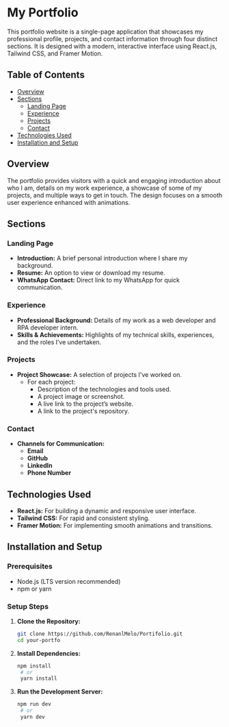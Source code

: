# My Portfolio

This portfolio website is a single-page application that showcases my professional profile, projects, and contact information through four distinct sections. It is designed with a modern, interactive interface using React.js, Tailwind CSS, and Framer Motion.

## Table of Contents

- [Overview](#overview)
- [Sections](#sections)
  - [Landing Page](#landing-page)
  - [Experience](#experience)
  - [Projects](#projects)
  - [Contact](#contact)
- [Technologies Used](#technologies-used)
- [Installation and Setup](#installation-and-setup)


## Overview

The portfolio provides visitors with a quick and engaging introduction about who I am, details on my work experience, a showcase of some of my projects, and multiple ways to get in touch. The design focuses on a smooth user experience enhanced with animations.

## Sections

### Landing Page
- **Introduction:** A brief personal introduction where I share my background.
- **Resume:** An option to view or download my resume.
- **WhatsApp Contact:** Direct link to my WhatsApp for quick communication.

### Experience
- **Professional Background:** Details of my work as a web developer and RPA developer intern.
- **Skills & Achievements:** Highlights of my technical skills, experiences, and the roles I’ve undertaken.

### Projects
- **Project Showcase:** A selection of projects I've worked on.
  - For each project:
    - Description of the technologies and tools used.
    - A project image or screenshot.
    - A live link to the project’s website.
    - A link to the project's repository.

### Contact
- **Channels for Communication:**
  - **Email**
  - **GitHub**
  - **LinkedIn**
  - **Phone Number**

## Technologies Used

- **React.js:** For building a dynamic and responsive user interface.
- **Tailwind CSS:** For rapid and consistent styling.
- **Framer Motion:** For implementing smooth animations and transitions.

## Installation and Setup

### Prerequisites

- Node.js (LTS version recommended)
- npm or yarn

### Setup Steps

1. **Clone the Repository:**
   ```bash
   git clone https://github.com/RenanlMelo/Portifolio.git
   cd your-portfo
   ```

2. **Install Dependencies:**
   ```bash
   npm install
    # or
    yarn install
   ```

3. **Run the Development Server:**
   ```bash
   npm run dev
    # or
    yarn dev
   ```
